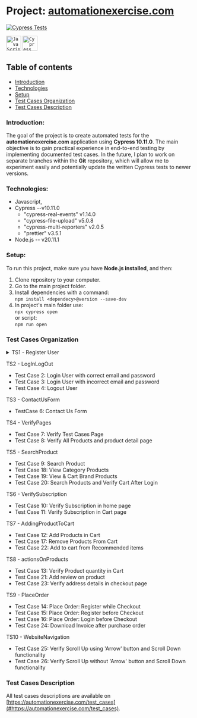 
# Project: [automationexercise.com](https://github.com/rasme54/automationexercise.com/tree/master)

[![Cypress Tests](https://img.shields.io/endpoint?url=https://dashboard.cypress.io/badge/detailed/ttoywa/master&style=flat&logo=cypress)](https://dashboard.cypress.io/projects/ttoywa/runs)

<div align="left">
	<code><img width="40" src="https://raw.githubusercontent.com/marwin1991/profile-technology-icons/refs/heads/main/icons/javascript.png" alt="JavaScript" title="JavaScript"/></code>
	<code><img width="40" src="https://raw.githubusercontent.com/marwin1991/profile-technology-icons/refs/heads/main/icons/cypress.png" alt="Cypress" title="Cypress"/></code>
</div>

## Table of contents

 - [Introduction](#Introduction)
 - [Technologies](#Technologies)
 - [Setup](#Setup)
 - [Test Cases Organization](#Test-Cases-Organization)
 - [Test Cases Description](#Test-Cases-Descriptio)

### Introduction:

The goal of the project is to create automated tests for the **automationexercise.com** application using **Cypress 10.11.0**. The main objective is to gain practical experience in end-to-end testing by implementing documented test cases. In the future, I plan to work on separate branches within the **Git** repository, which will allow me to experiment easily and potentially update the written Cypress tests to newer versions.

### Technologies:

- Javascript,
- Cypress --v10.11.0
  - "cypress-real-events" v1.14.0
  - "cypress-file-upload" v5.0.8
  - "cypress-multi-reporters" v2.0.5
  - "prettier" v3.5.1
- Node.js -- v20.11.1

### Setup:

To run this project, make sure you have **Node.js installed**, and then:

1.  Clone repository to your computer.
2.  Go to the main project folder.
3.  Install dependencies with a command: <br>`npm install <dependecy>@version --save-dev`
4.  In project's main folder use: <br>`npx cypress open` <br>or script: <br>`npm run open`

### Test Cases Organization
<details>
	<summary>TS1 - Register User</summary>
	 <li>Test Case 1: Register User
	 <li>Test Case 5: Register User with existing email</li>
  </details>
 
TS2 - LogInLogOut
 - Test Case 2: Login User with correct email and password
 - Test Case 3: Login User with incorrect email and password
 - Test Case 4: Logout User
 
TS3 - ContactUsForm
 - TestCase 6: Contact Us Form

TS4 - VerifyPages
 - Test Case 7: Verify Test Cases Page
 - Test Case 8: Verify All Products and product detail page
 
TS5 - SearchProduct
 - Test Case 9: Search Product
 - Test Case 18: View Category Products
 - Test Case 19: View & Cart Brand Products
 - Test Case 20: Search Products and Verify Cart After Login

TS6 - VerifySubscription

 - Test Case 10: Verify Subscription in home page
 - Test Case 11: Verify Subscription in Cart page

TS7 - AddingProductToCart

 - Test Case 12: Add Products in Cart
 - Test Case 17: Remove Products From Cart
 - Test Case 22: Add to cart from Recommended items

TS8 - actionsOnProducts

 - Test Case 13: Verify Product quantity in Cart
 - Test Case 21: Add review on product
 - Test Case 23: Verify address details in checkout page

TS9 - PlaceOrder

 - Test Case 14: Place Order: Register while Checkout
 - Test Case 15: Place Order: Register before Checkout
 - Test Case 16: Place Order: Login before Checkout
 - Test Case 24: Download Invoice after purchase order

TS10 - WebsiteNavigation

 - Test Case 25: Verify Scroll Up using 'Arrow' button and Scroll Down functionality
 - Test Case 26: Verify Scroll Up without 'Arrow' button and Scroll Down functionality

### Test Cases Description
All test cases descriptions are available on [https://automationexercise.com/test_cases](#https://automationexercise.com/test_cases).

